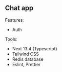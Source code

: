 ## Chat app

Features:

- Auth

Tools:

- Next 13.4 (Typescript)
- Tailwind CSS
- Redis database
- Eslint, Prettier

